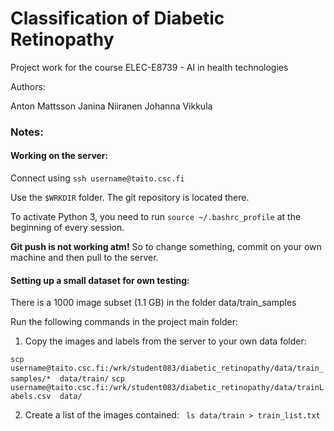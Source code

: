 # Classification of Diabetic Retinopathy

Project work for the course ELEC-E8739 - AI in health technologies

Authors:

Anton Mattsson
Janina Niiranen
Johanna Vikkula

### Notes:

#### Working on the server:

Connect using ```ssh username@taito.csc.fi ```  

Use the ```$WRKDIR``` folder. The git repository is located there.

To activate Python 3, you need to run ```source ~/.bashrc_profile``` at the beginning of every session.

**Git push is not working atm!** So to change something, commit on your own machine and then pull to the server.

#### Setting up a small dataset for own testing:

There is a 1000 image subset (1.1 GB) in the folder data/train_samples

Run the following commands in the project main folder:

1. Copy the images and labels from the server to your own data folder:

```scp username@taito.csc.fi:/wrk/student083/diabetic_retinopathy/data/train_samples/*  data/train/```
```scp username@taito.csc.fi:/wrk/student083/diabetic_retinopathy/data/trainLabels.csv  data/```

2. Create a list of the images contained: ``` ls data/train > train_list.txt```


